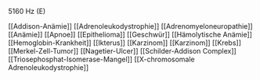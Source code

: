 5160 Hz (E)

[[Addison-Anämie]]
[[Adrenoleukodystrophie]]
[[Adrenomyeloneuropathie]]
[[Anämie]]
[[Apnoe]]
[[Epithelioma]]
[[Geschwür]]
[[Hämolytische Anämie]]
[[Hemoglobin-Krankheit]]
[[Ikterus]]
[[Karzinom]]
[[Karzinom]]
[[Krebs]]
[[Merkel-Zell-Tumor]]
[[Nagetier-Ulcer]]
[[Schilder-Addison Complex]]
[[Triosephosphat-Isomerase-Mangel]]
[[X-chromosomale Adrenoleukodystrophie]]